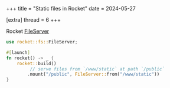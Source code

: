 +++
title = "Static files in Rocket"
date = 2024-05-27

[extra]
thread = 6
+++

Rocket [FileServer](https://api.rocket.rs/v0.5/rocket/fs/struct.FileServer)

```rust
use rocket::fs::FileServer;

#[launch]
fn rocket() -> _ {
    rocket::build()
         // serve files from `/www/static` at path `/public`
        .mount("/public", FileServer::from("/www/static"))
}

```
